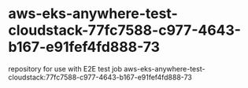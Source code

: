 # aws-eks-anywhere-test-cloudstack-77fc7588-c977-4643-b167-e91fef4fd888-73
repository for use with E2E test job aws-eks-anywhere-test-cloudstack:77fc7588-c977-4643-b167-e91fef4fd888-73
